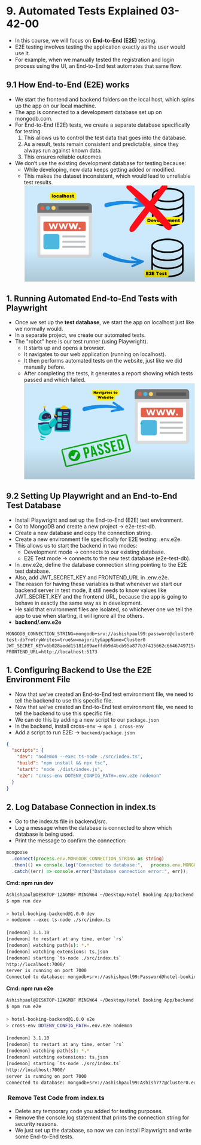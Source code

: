 # 9. Automated Tests Explained 03-42-00
- In this course, we will focus on **End-to-End (E2E)** testing.
- E2E testing involves testing the application exactly as the user would use it.
- For example, when we manually tested the registration and login process using the UI, an End-to-End test automates that same flow.
## 9.1 How End-to-End (E2E) works
- We start the frontend and backend folders on the local host, which spins up the app on our local machine.
- The app is connected to a development database set up on mongodb.com.
- For End-to-End (E2E) tests, we create a separate database specifically for testing.
	1. This allows us to control the test data that goes into the database.
	2. As a result, tests remain consistent and predictable, since they always run against known data.
	3. This ensures reliable outcomes
- We don’t use the existing development database for testing because:
	- While developing, new data keeps getting added or modified.
	- This makes the dataset inconsistent, which would lead to unreliable test results.
	 ![](Images/Pasted%20image%2020251002161717.png)
## 1. Running Automated End-to-End Tests with Playwright
- Once we set up the **test database**, we start the app on localhost just like we normally would.  
- In a separate project, we create our automated tests.
- The "robot" here is our test runner (using Playwright).
	- It starts up and opens a browser.
	- It navigates to our web application (running on localhost).
	- It then performs automated tests on the website, just like we did manually before.
	- After completing the tests, it generates a report showing which tests passed and which failed.
	 ![](Images/Pasted%20image%2020251002161736.png)
## 9.2 Setting Up Playwright and an End-to-End Test Database
- Install Playwright and set up the End-to-End (E2E) test environment.
- Go to MongoDB and create a new project → e2e-test-db.
- Create a new database and copy the connection string.
- Create a new environment file specifically for E2E testing: .env.e2e.
- This allows us to start the backend in two modes:
	- Development mode → connects to our existing database.
	- E2E Test mode → connects to the new test database (e2e-test-db).
- In .env.e2e, define the database connection string pointing to the E2E test database.
- Also, add JWT_SECRET_KEY and FRONTEND_URL in .env.e2e.
- The reason for having these variables is that whenever we start our backend server in test mode, it still needs to know values like JWT_SECRET_KEY and the frontend URL, because the app is going to behave in exactly the same way as in development.
- He said that environment files are isolated, so whichever one we tell the app to use when starting, it will ignore all the others.
- **backend/.env.e2e**
```env
MONGODB_CONNECTION_STRING=mongodb+srv://ashishpaul99:password@cluster0.exm5h3r.mongodb.net/e2e-test-db?retryWrites=true&w=majority&appName=Cluster0
JWT_SECRET_KEY=6b028aedd15181d89aeffdb9d4bcb95a877b3f415662c6646749715ccfdcd1dcc3de6fdcc4612b50a1d95d90a81e11e4ccc773d940fdfdaba5af7d3b57f2a955
FRONTEND_URL=http://localhost:5173
```

## 1. Configuring Backend to Use the E2E Environment File

- Now that we’ve created an End-to-End test environment file, we need to tell the backend to use this specific file.
- Now that we’ve created an End-to-End test environment file, we need to tell the backend to use this specific file.
- We can do this by adding a new script to our `package.json`
- In the backend, install cross-env → `npm i cross-env`
- Add a script to run E2E: → `backend/package.json`
```json
{
  "scripts": {
    "dev": "nodemon --exec ts-node ./src/index.ts",
    "build": "npm install && npx tsc",
    "start": "node ./dist/index.js",
    "e2e": "cross-env DOTENV_CONFIG_PATH=.env.e2e nodemon"
  }
}
```

## 2. Log Database Connection in index.ts
- Go to the index.ts file in backend/src.
- Log a message when the database is connected to show which database is being used.
- Print the message to confirm the connection:
```ts
mongoose
  .connect(process.env.MONGODB_CONNECTION_STRING as string)
  .then(() => console.log("Connected to database:",   process.env.MONGODB_CONNECTION_STRING))
  .catch((err) => console.error("Database connection error:", err));

```

**Cmd: npm run dev**
```bash
Ashishpaul@DESKTOP-12AGMBF MINGW64 ~/Desktop/Hotel Booking App/backend (main)
$ npm run dev

> hotel-booking-backend@1.0.0 dev      
> nodemon --exec ts-node ./src/index.ts

[nodemon] 3.1.10
[nodemon] to restart at any time, enter `rs`
[nodemon] watching path(s): *.*
[nodemon] watching extensions: ts,json      
[nodemon] starting `ts-node ./src/index.ts` 
http://localhost:7000/
server is running on port 7000
Connected to database: mongodb+srv://ashishpaul99:Password@hotel-booking-app-db.cnftan3.mongodb.net/?retryWrites=true&w=majority&appName=hotel-booking-app-db
```

**Cmd: npm run e2e**
```bash
Ashishpaul@DESKTOP-12AGMBF MINGW64 ~/Desktop/Hotel Booking App/backend (main)
$ npm run e2e

> hotel-booking-backend@1.0.0 e2e
> cross-env DOTENV_CONFIG_PATH=.env.e2e nodemon

[nodemon] 3.1.10
[nodemon] to restart at any time, enter `rs`
[nodemon] watching path(s): *.*
[nodemon] watching extensions: ts,json
[nodemon] starting `ts-node ./src/index.ts`
http://localhost:7000/
server is running on port 7000
Connected to database: mongodb+srv://ashishpaul99:Ashish777@cluster0.exm5h3r.mongodb.net/e2e-test-db?retryWrites=true&w=majority&appName=Cluster0
```

###  **Remove Test Code from index.ts**
- Delete any temporary code you added for testing purposes.
- Remove the console.log statement that prints the connection string for security reasons.
- We just set up the database, so now we can install Playwright and write some End-to-End tests.



